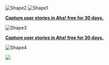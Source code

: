 ![Shape2](RackMultipart20231019-1-1k92g7_html_c65fe05aa098621b.gif) ![Shape1](RackMultipart20231019-1-1k92g7_html_752d9e97882af32c.gif)

**[Capture user stories in Aha! free for 30 days.](https://www.aha.io/signup/?utm_source=web&utm_medium=guide&utm_campaign=guide_template&utm_content=simple+user+story+template)**

![Shape3](RackMultipart20231019-1-1k92g7_html_752d9e97882af32c.gif)

**[Capture user stories in Aha! free for 30 days.](https://www.aha.io/signup/?utm_source=web&utm_medium=guide&utm_campaign=guide_template&utm_content=simple+user+story+template)**

![Shape4](RackMultipart20231019-1-1k92g7_html_e3b356abd652fc8a.gif)

![](RackMultipart20231019-1-1k92g7_html_114d2a0da903757.png)